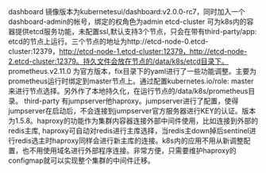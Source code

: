 dashboard 镜像版本为kubernetesui/dashboard:v2.0.0-rc7，同时加入一个dashboard-admin的帐号，绑定的权角色为admin
etcd-cluster 可为k8s内的容器提供etcd服务功能，未配置ssl,默认支持3个节点，只会在带有third-party/app: etcd的节点上运行。三个节点的地址为http://etcd-node-0.etcd-cluster:12379，http://etcd-node-1.etcd-cluster:12379，http://etcd-node-2.etcd-cluster:12379。持久文件会放在节点的/data/k8s/etcd目录下。
prometheus.v2.11.0 为官方版本，fix目录下的yaml进行了一些功能调整。主要为prometheus运行时绑定到master节点上。通过配置kubernetes.io/role: master来进行节点选择。另外作了本地持久化，在运行节点的/data/k8s/prometheus目录。
third-party 有jumpserver他haproxy。jumpserver进行了配置，使得jumpserver在启动后，不会连接到jumpserver官方服务器进行KEY的认证。版本为1.5.8。haproxy的功能作为集群内容器连接外部中间件使用，比如连接到外部的redis主库, haproxy可自动对redis进行主库选择，当redis主down掉后sentinel进行redis选主时haproxy同样会进行新主库的连接。k8s内的应用不用从新调整配置，也不用使用域名进行外部程序连接。非常方便，只需要维护haproxy的configmap就可以实现整个集群的中间件迁移。

